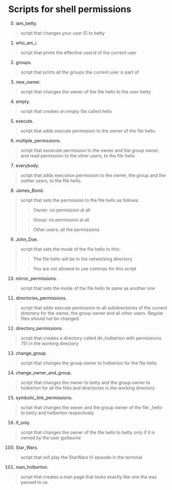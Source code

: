 # Scripts for shell permissions
0. iam_betty.
> script that changes your user ID to betty
>
1. who_am_i.
> script that prints  the effective userid of the current user
>
2. groups.
> script that prints all the groups the current user is part of
>
3. new_owner.
> script that changes the owner of the file hello to the user betty
>
4. empty.
> script that creates an empty file called hello
>
5. execute.
> script that adds execute permission to the owner of the file hello.
>
6. multiple_permissions.
> script that excecute permission to the owner and the group owner, and read permission to the other users, to the file hello
>
7. everybody.  
> script that adds execution permission to the owner, the group and the oother users, to the file hello.
>
8. James_Bond.
> script that sets the permission to the file hello as follows:
>> Owner: no permission at all
>
>> Group: no permission at all
>
>> Other users: all the permissions
>
9. John_Doe.
> script that sets the mode of the file hello to this:
>> The file hello will be in the networking directory
>
>> You are not allowed to use commas for this script
>
10. mirror_permissions.
> script that sets the mode of the file hello te same as another one
>
11. directories_permissions.
> script that adds execute permission to all subdirectories of the current directory for the owner, the group owner and all other users. Regular files should not be changed.
>
12. directory_permissions.
> script that creates a directory called dir_holberton with permissions 751 in the working directory
>
13. change_group.
> script that changes the group owner to holberton for the file hello
>
14. change_owner_and_group.
> script that changes the owner to betty and the group owner to holberton for all the files and directories in the working directory
>
15. symbolic_link_permissions.
> script that changes the owner and the group owner of the file _hello to betty and holberton respectively
>
16. if_only.
> script that changes the owner of the file hello to betty only if it is owned by the user guillaume
>
100. Star_Wars. 
> script that will play the StarWars IV episode in the terminal
>
101. man_holberton.
> script that creates a man page that looks exactly like one tha was passed to us.
>







 
